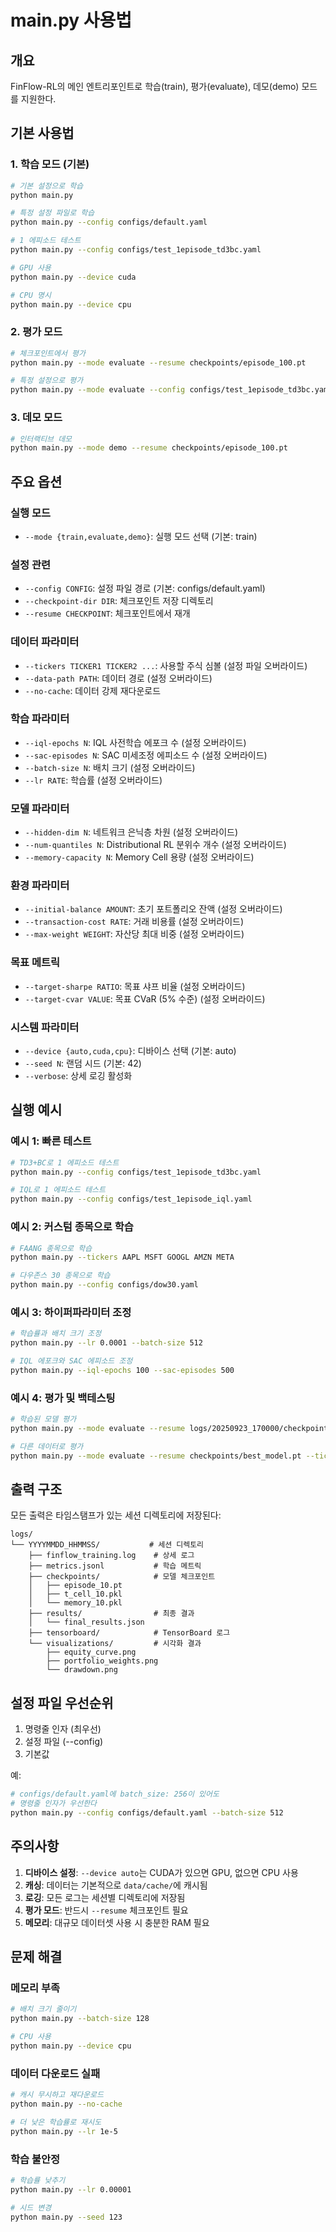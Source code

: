 # main.py 사용법

## 개요
FinFlow-RL의 메인 엔트리포인트로 학습(train), 평가(evaluate), 데모(demo) 모드를 지원한다.

## 기본 사용법

### 1. 학습 모드 (기본)
```bash
# 기본 설정으로 학습
python main.py

# 특정 설정 파일로 학습
python main.py --config configs/default.yaml

# 1 에피소드 테스트
python main.py --config configs/test_1episode_td3bc.yaml

# GPU 사용
python main.py --device cuda

# CPU 명시
python main.py --device cpu
```

### 2. 평가 모드
```bash
# 체크포인트에서 평가
python main.py --mode evaluate --resume checkpoints/episode_100.pt

# 특정 설정으로 평가
python main.py --mode evaluate --config configs/test_1episode_td3bc.yaml --resume checkpoints/episode_100.pt
```

### 3. 데모 모드
```bash
# 인터랙티브 데모
python main.py --mode demo --resume checkpoints/episode_100.pt
```

## 주요 옵션

### 실행 모드
- `--mode {train,evaluate,demo}`: 실행 모드 선택 (기본: train)

### 설정 관련
- `--config CONFIG`: 설정 파일 경로 (기본: configs/default.yaml)
- `--checkpoint-dir DIR`: 체크포인트 저장 디렉토리
- `--resume CHECKPOINT`: 체크포인트에서 재개

### 데이터 파라미터
- `--tickers TICKER1 TICKER2 ...`: 사용할 주식 심볼 (설정 파일 오버라이드)
- `--data-path PATH`: 데이터 경로 (설정 오버라이드)
- `--no-cache`: 데이터 강제 재다운로드

### 학습 파라미터
- `--iql-epochs N`: IQL 사전학습 에포크 수 (설정 오버라이드)
- `--sac-episodes N`: SAC 미세조정 에피소드 수 (설정 오버라이드)
- `--batch-size N`: 배치 크기 (설정 오버라이드)
- `--lr RATE`: 학습률 (설정 오버라이드)

### 모델 파라미터
- `--hidden-dim N`: 네트워크 은닉층 차원 (설정 오버라이드)
- `--num-quantiles N`: Distributional RL 분위수 개수 (설정 오버라이드)
- `--memory-capacity N`: Memory Cell 용량 (설정 오버라이드)

### 환경 파라미터
- `--initial-balance AMOUNT`: 초기 포트폴리오 잔액 (설정 오버라이드)
- `--transaction-cost RATE`: 거래 비용률 (설정 오버라이드)
- `--max-weight WEIGHT`: 자산당 최대 비중 (설정 오버라이드)

### 목표 메트릭
- `--target-sharpe RATIO`: 목표 샤프 비율 (설정 오버라이드)
- `--target-cvar VALUE`: 목표 CVaR (5% 수준) (설정 오버라이드)

### 시스템 파라미터
- `--device {auto,cuda,cpu}`: 디바이스 선택 (기본: auto)
- `--seed N`: 랜덤 시드 (기본: 42)
- `--verbose`: 상세 로깅 활성화

## 실행 예시

### 예시 1: 빠른 테스트
```bash
# TD3+BC로 1 에피소드 테스트
python main.py --config configs/test_1episode_td3bc.yaml

# IQL로 1 에피소드 테스트
python main.py --config configs/test_1episode_iql.yaml
```

### 예시 2: 커스텀 종목으로 학습
```bash
# FAANG 종목으로 학습
python main.py --tickers AAPL MSFT GOOGL AMZN META

# 다우존스 30 종목으로 학습
python main.py --config configs/dow30.yaml
```

### 예시 3: 하이퍼파라미터 조정
```bash
# 학습률과 배치 크기 조정
python main.py --lr 0.0001 --batch-size 512

# IQL 에포크와 SAC 에피소드 조정
python main.py --iql-epochs 100 --sac-episodes 500
```

### 예시 4: 평가 및 백테스팅
```bash
# 학습된 모델 평가
python main.py --mode evaluate --resume logs/20250923_170000/checkpoints/episode_100.pt

# 다른 데이터로 평가
python main.py --mode evaluate --resume checkpoints/best_model.pt --tickers SPY QQQ DIA
```

## 출력 구조

모든 출력은 타임스탬프가 있는 세션 디렉토리에 저장된다:

```
logs/
└── YYYYMMDD_HHMMSS/           # 세션 디렉토리
    ├── finflow_training.log    # 상세 로그
    ├── metrics.jsonl           # 학습 메트릭
    ├── checkpoints/            # 모델 체크포인트
    │   ├── episode_10.pt
    │   ├── t_cell_10.pkl
    │   └── memory_10.pkl
    ├── results/                # 최종 결과
    │   └── final_results.json
    ├── tensorboard/            # TensorBoard 로그
    └── visualizations/         # 시각화 결과
        ├── equity_curve.png
        ├── portfolio_weights.png
        └── drawdown.png
```

## 설정 파일 우선순위

1. 명령줄 인자 (최우선)
2. 설정 파일 (--config)
3. 기본값

예:
```bash
# configs/default.yaml에 batch_size: 256이 있어도
# 명령줄 인자가 우선한다
python main.py --config configs/default.yaml --batch-size 512
```

## 주의사항

1. **디바이스 설정**: `--device auto`는 CUDA가 있으면 GPU, 없으면 CPU 사용
2. **캐싱**: 데이터는 기본적으로 `data/cache/`에 캐시됨
3. **로깅**: 모든 로그는 세션별 디렉토리에 저장됨
4. **평가 모드**: 반드시 `--resume` 체크포인트 필요
5. **메모리**: 대규모 데이터셋 사용 시 충분한 RAM 필요

## 문제 해결

### 메모리 부족
```bash
# 배치 크기 줄이기
python main.py --batch-size 128

# CPU 사용
python main.py --device cpu
```

### 데이터 다운로드 실패
```bash
# 캐시 무시하고 재다운로드
python main.py --no-cache

# 더 낮은 학습률로 재시도
python main.py --lr 1e-5
```

### 학습 불안정
```bash
# 학습률 낮추기
python main.py --lr 0.00001

# 시드 변경
python main.py --seed 123
```